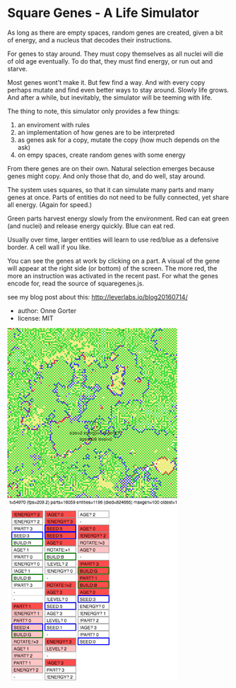# Square Genes - A Life Simulator

As long as there are empty spaces, random genes are created, given a bit of
energy, and a nucleus that decodes their instructions.

For genes to stay around. They must copy themselves as all nuclei will die of
old age eventually. To do that, they must find energy, or run out and starve.

Most genes wont't make it. But few find a way. And with every copy perhaps
mutate and find even better ways to stay around. Slowly life grows. And after a
while, but inevitably, the simulator will be teeming with life.

The thing to note, this simulator only provides a few things:
1. an enviroment with rules
2. an implementation of how genes are to be interpreted
3. as genes ask for a copy, mutate the copy (how much depends on the ask)
4. on empy spaces, create random genes with some energy

From there genes are on their own. Natural selection emerges because genes
might copy. And only those that do, and do well, stay around.

The system uses squares, so that it can simulate many parts and many genes at
once. Parts of entities do not need to be fully connected, yet share all
energy. (Again for speed.)

Green parts harvest energy slowly from the environment. Red can eat green (and
nuclei) and release energy quickly. Blue can eat red.

Usually over time, larger entities will learn to use red/blue as a defensive
border. A cell wall if you like.

You can see the genes at work by clicking on a part. A visual of the gene will
appear at the right side (or bottom) of the screen. The more red, the more an
instruction was activated in the recent past. For what the genes encode for, read
the source of squaregenes.js.

see my blog post about this: http://leverlabs.io/blog20160714/

* author: Onne Gorter
* license: MIT

![screenshot of life in action](screen.png)
